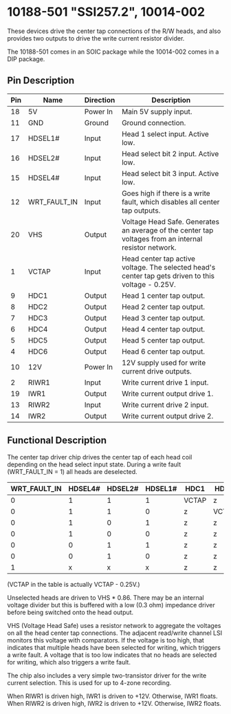 # 10188-501 "SSI257.2", 10014-002

These devices drive the center tap connections of the R/W heads, and also provides two outputs to drive the write current resistor divider.

The 10188-501 comes in an SOIC package while the 10014-002 comes in a DIP package.

## Pin Description

| Pin | Name    | Direction | Description                                      |
|-----|---------|-----------|--------------------------------------------------|
| 18  |  5V     | Power In  | Main 5V supply input.                            |
| 11  |  GND    | Ground    | Ground connection.                               |
| 17  | HDSEL1# | Input     | Head 1 select input. Active low.                 |
| 16  | HDSEL2# | Input     | Head select bit 2 input. Active low.             |
| 15  | HDSEL4# | Input     | Head select bit 3 input. Active low.             |
| 12  | WRT\_FAULT\_IN| Input | Goes high if there is a write fault, which disables all center tap outputs. |
| 20  | VHS     | Output    | Voltage Head Safe. Generates an average of the center tap voltages from an internal resistor network. |
| 1   | VCTAP   | Input     | Head center tap active voltage. The selected head's center tap gets driven to this voltage - 0.25V. |
| 9   | HDC1    | Output    | Head 1 center tap output. |
| 8   | HDC2    | Output    | Head 2 center tap output. |
| 7   | HDC3    | Output    | Head 3 center tap output. |
| 6   | HDC4    | Output    | Head 4 center tap output. |
| 5   | HDC5    | Output    | Head 5 center tap output. |
| 4   | HDC6    | Output    | Head 6 center tap output. |
| 10  |  12V    | Power In  | 12V supply used for write current drive outputs. |
| 2   | RIWR1   | Input     | Write current drive 1 input. |
| 19  | IWR1    | Output    | Write current output drive 1. |
| 13  | RIWR2   | Input     | Write current drive 2 input. |
| 14  | IWR2    | Output    | Write current output drive 2. |

## Functional Description

The center tap driver chip drives the center tap of each head coil depending on the head select input state. During a write fault
(WRT\_FAULT\_IN = 1) all heads are deselected.

| WRT\_FAULT\_IN  | HDSEL4# | HDSEL2# | HDSEL1# | HDC1 | HDC2 | HDC3 | HDC4 | HDC5 | HDC6 |
|-----------------|---------|---------|---------|------|------|------|------|------|------|
|               0 |       1 |       1 |       1 | VCTAP|    z |    z |    z |    z |    z |
|               0 |       1 |       1 |       0 |    z | VCTAP|    z |    z |    z |    z |
|               0 |       1 |       0 |       1 |    z |    z | VCTAP|    z |    z |    z |
|               0 |       1 |       0 |       0 |    z |    z |    z | VCTAP|    z |    z |
|               0 |       0 |       1 |       1 |    z |    z |    z |    z | VCTAP|    z |
|               0 |       0 |       1 |       0 |    z |    z |    z |    z |    z | VCTAP|
|               1 |       x |       x |       x |    z |    z |    z |    z |    z |    z |

(VCTAP in the table is actually VCTAP - 0.25V.)

Unselected heads are driven to VHS * 0.86. There may be an internal voltage divider but this is buffered with a low (0.3 ohm) impedance driver before being switched onto the head output.

VHS (Voltage Head Safe) uses a resistor network to aggregate the voltages on all the head center tap connections. The adjacent read/write channel LSI monitors this voltage with comparators. If the voltage is too high, that indicates that multiple heads have been selected for writing, which triggers a write fault. A voltage that is too low indicates that no heads are selected for writing, which also triggers a write fault.

The chip also includes a very simple two-transistor driver for the write current selection. This is used for up to 4-zone recording.

When RIWR1 is driven high, IWR1 is driven to +12V. Otherwise, IWR1 floats.
When RIWR2 is driven high, IWR2 is driven to +12V. Otherwise, IWR2 floats.

